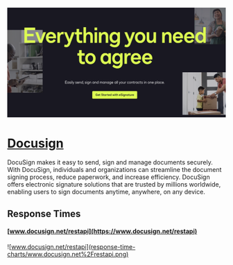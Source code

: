 [![Visit Docusign](imagePreview.png)](https://docusign.com)

# [Docusign](https://docusign.com)

DocuSign makes it easy to send, sign and manage documents securely. With DocuSign, individuals and organizations can streamline the document signing process, reduce paperwork, and increase efficiency. DocuSign offers electronic signature solutions that are trusted by millions worldwide, enabling users to sign documents anytime, anywhere, on any device.

## Response Times

#### [www.docusign.net/restapi](https://www.docusign.net/restapi)

![www.docusign.net/restapi](response-time-charts/www.docusign.net%2Frestapi.png)
